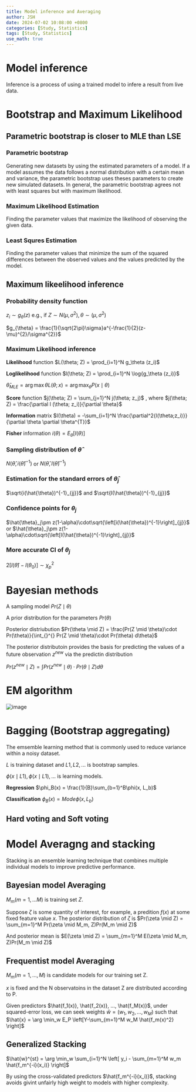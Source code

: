```yaml
---
title: Model inference and Averaging
author: JSH
date: 2024-07-02 10:08:00 +0800
categories: [Study, Statistics]
tags: [Study, Statistics]
use_math: true
---
```


# Model inference
Inference is a process of using a trained model to infere a result from live data.


# Bootstrap and Maximum Likelihood

## Parametric bootstrap is closer to MLE than LSE

### Parametric bootstrap
Generating new datasets by using the estimated parameters of a model.
If a model assumes the data follows a normal distribution with a certain mean and variance, the parametric bootstrap uses theses parameters to create new simulated datasets.
In general, the parametric bootstrap agrees not with least squares but with maximum likelihood.

### Maximum Likelihood Estimation
Finding the parameter values that maximize the likelihood of observing the given data.

### Least Squres Estimation
Finding the parameter values that minimize the sum of the squared differences between the observed values and the values predicted by the model.

## Maximum likeelihood inference

### Probability density function
$z_{i}\sim g_{\theta}(z)$ e.g., if $Z\sim N(\mu, \sigma^{2}), \theta\sim (\mu, \sigma^{2})$

$g_{\theta} = \frac{1}{\sqrt{2\pi}\sigma}a^{-\frac{1}{2}(z-\mu)^{2}/\sigma^{2}}$

### Maximum Likelihood inference

**Likelihood** function $L(\theta; Z) = \prod_{i=1}^N g_\theta (z_i)$

**Loglikelihood** function $l(\theta; Z) = \prod_{i=1}^N \log{g_\theta (z_i)}$

$\hat{\theta}_{MLE} = \arg\max{\theta}L(\theta; x) = \arg \max_{\theta}P(x \mid \theta)$

**Score** function $j(\theta; Z) = \sum_{j=1}^N j(\theta; z_j)$ , where $j(\theta; Z) = \frac{\partial l (\theta; z_i)}{\partial \theta}$

**Information** matrix $I(\theta) = -\sum_{i=1}^N \frac{\partial^2{l(\theta;z_i)}}{\partial \theta \partial \theta^{T}}$

**Fisher** information $i(\theta) = E_{\theta}[I(\theta)]$

### Sampling distribution of $\hat{\theta}$
$N(\hat{\theta}, i(\hat{\theta})^{-1})$ or $N(\hat{\theta}, I(\hat{\theta})^{-1})$

### Estimation for the standard errors of $\hat{\theta}_j$
$\sqrt{i(\hat{\theta})^{-1}_{jj}}$ and $\sqrt{I(\hat{\theta})^{-1}_{jj}}$

### Confidence points for $\theta_j$
$\hat{\theta}_j\pm z(1-\alpha)\cdot\sqrt{\left[i(\hat{\theta})^{-1}\right]_{jj}}$ or $\hat{\theta}_j\pm z(1-\alpha)\cdot\sqrt{\left[I(\hat{\theta})^{-1}\right]_{jj}}$

### More accurate CI of $\theta_j$
$2\left[l(\hat{\theta}) - l(\theta_0)\right]\sim \chi^{2}_p$


# Bayesian methods

A sampling model $Pr(Z \mid \theta)$

A prior distribution for the parameters $Pr(\theta)$

Posterior distriubution $Pr(\theta \mid Z) = \frac{Pr(Z \mid \theta)\cdot Pr(\theta)}{\int_{}^{} Pr(Z \mid \theta)\cdot Pr(\theta) d\theta}$

The posterior distributoin provides the basis for predicting the values of a future observation $z^{new}$ via the predictin distribution

$Pr(z^{new} \mid Z) = \int_{}^{} Pr(z^{new} \mid \theta)\cdot Pr(\theta \mid Z)d\theta$

# EM algorithm
![image](https://github.com/JeonSHyun/JeonSHyun.github.io/assets/86886562/2dfcbae4-0e8c-4b05-9abc-84c7973bdd59)


# Bagging (Bootstrap aggregating)
The emsemble learning method that is commonly used to reduce variance within a noisy dataset.

$L$ is training dataset and $L1, L2, ...$ is bootstrap samples.

$\phi(x \mid L1), \phi(x \mid L1), ...$ is learning models.

**Regression** $\phi_B(x) = \frac{1}{B}\sum_{b=1}^B\phi(x, L_b)$

**Classification** $\phi_B(x) = Mode \phi(x, L_b)$

## Hard voting and Soft voting


# Model Averagng and stacking

Stacking is an ensemble learning technique that combines multiple individual models to improve predictive performance.

## Bayesian model Averaging

$M_m(m = 1, ...M)$ is training set $Z$.

Suppose $\zeta$ is some quantity of interest, for example, a predition $f(x)$ at some fixed feature value $x$.
The posterior distribution of $\zeta$ is $Pr(\zeta \mid Z) = \sum_{m=1}^M Pr(\zeta \mid M_m, Z)Pr(M_m \mid Z)$

And posterior mean is $E(\zeta \mid Z) = \sum_{m=1}^M E(\zeta \mid M_m, Z)Pr(M_m \mid Z)$

## Frequentist model Averaging
$M_m(m = 1, ..., M)$ is candidate models for our training set Z.

$x$ is fixed and the N observatoins in the dataset Z are distributed according to P.

Given predictors $\hat{f_1(x)}, \hat{f_2(x)}, ..., \hat{f_M(x)}$, under squared-error loss, we can seek weights $\hat{w} = (w_1, w_2, ..., w_M)$ such that $\hat{x} = \arg \min_w E_P \left[Y-\sum_{m=1}^M w_M \hat{f_m(x)^2} \right]$

## Generalized Stacking
$\hat{w}^{st} = \arg \min_w \sum_{i=1}^N \left[ y_i - \sum_{m=1}^M w_m \hat{f_m^{-i}(x_i)} \right]$

By using the cross-validated predictors $\hat{f_m^{-i}(x_i)}$, stacking avoids givint unfairly high weight to models with higher complexity.
